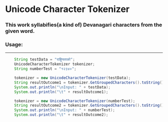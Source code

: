# Unicode Character Tokenizer

### This work syllabifies(a kind of) Devanagari characters from the given word.
### Usage:
-----
```Java
    String testData = "राष्ट्रियताको";
    UnicodeCharacterTokenizer tokenizer;
    String numberTest = "१२३४०";

    tokenizer = new UnicodeCharacterTokenizer(testData);
    String resultOutcome1 = tokenizer.GetGroupedCharacters().toString();
    System.out.println("\nInput: " + testData);
    System.out.println("\t" + resultOutcome1);

    tokenizer = new UnicodeCharacterTokenizer(numberTest);
    String resultOutcome2 = tokenizer.GetGroupedCharacters().toString();
    System.out.println("\nInput: " + numberTest);
    System.out.println("\t" + resultOutcome2);
  
```
